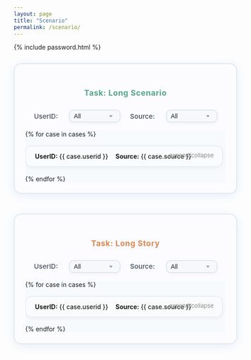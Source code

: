```yaml
---
layout: page
title: "Scenario"
permalink: /scenario/
---
```


{% include password.html %}
<style>
h1.page-title, .page-title, h1 {
  text-align: center;
}
</style>

<style>
.case-card {
  border: 1px solid #e2e8f0;
  border-radius: 1em;
  box-shadow: 0 2px 8px rgba(0,0,0,0.06);
  padding: 1em 1.5em;
  margin: 1.5em 0;
  background: #fafbfc;
  cursor: pointer;
  transition: box-shadow .2s;
  position: relative;
}
.case-card:hover {
  box-shadow: 0 6px 24px rgba(0,0,0,0.13);
  background: #f5f7fa;
}
.case-summary {
  display: flex;
  gap: 1.2em;
  font-weight: 500;
}
.case-details {
  margin-top: 1em;
  display: none;
  font-size: 0.98em;
  color: #34495e;
}
.case-card.expanded .case-details {
  display: block;
}
.case-expand-tip {
  color: #888;
  font-size: 0.92em;
  position: absolute;
  top: 1em;
  right: 1.5em;
  user-select: none;
}
.filter-bar {
  margin: 1.5em 0 2.5em 0;
  display: flex;
  gap: 1.6em;
  align-items: center;
  flex-wrap: wrap;
  justify-content: center;
}

.filter-bar label {
  font-weight: 600;
  color: #57606a;
  margin-right: 0.2em;
  font-size: 1.07em;
}

.filter-bar select {
  padding: 0.35em 1.3em 0.35em 0.7em;
  border-radius: 0.7em;
  border: 1px solid #ccd6df;
  background: #f6f8fa url("data:image/svg+xml;utf8,<svg width='14' height='14' xmlns='http://www.w3.org/2000/svg'><polygon points='7,10 3,5 11,5' fill='%2398a1b3'/></svg>") no-repeat right 0.9em center/1em 1em;
  box-shadow: 0 2px 8px rgba(35,45,58,0.06);
  font-size: 1em;
  color: #25282c;
  transition: border 0.2s, box-shadow 0.2s;
  min-width: 115px;
  outline: none;
  appearance: none;
  -webkit-appearance: none;
  cursor: pointer;
}

.filter-bar select:focus {
  border: 1.5px solid #4f8cff;
  box-shadow: 0 2px 16px rgba(85,140,255,0.10);
  background-color: #f0f6ff;
}

.task-panel {
  border: 2.5px solid #e0e7ef;
  border-radius: 1.2em;
  box-shadow: 0 4px 22px #e5eefa;
  background: #fcfcfe;
  padding: 2.1em 1.7em 1.7em 1.7em;
  margin: 2em auto 3.2em auto;
  max-width: 900px;
  min-width: 330px;
  position: relative;
  /* 可根据需求加宽度 */
}
.task-panel h2 {
  font-size: 1.25em;
  font-weight: 700;
  letter-spacing: 0.04em;
  margin-bottom: 1.6em;
}
.task-panel .filter-bar {
  margin-bottom: 1.3em;
  margin-top: 0;
}
.task-panel .case-list-scroll {
  max-height: 340px;
  overflow-y: auto;
  padding-right: 0.5em;
  border-radius: 0.5em;
  /* 为了显式分区，可以加背景色 */
  background: #f7fafd;
}
.task-panel .case-card {
  margin: 1.3em 0;
}
</style>


<script>
document.addEventListener('DOMContentLoaded', function() {
  // 卡片展开/收起
  document.querySelectorAll('.case-card').forEach(function(card) {
    card.addEventListener('click', function(e) {
      card.classList.toggle('expanded');
    });
  });
  // 筛选功能（针对每个任务单独的 select）
  const tasks = ['long-scenario','long-story'];
  tasks.forEach(task=>{
    ['userid','source'].forEach(f=>{
      const el = document.getElementById('filter-'+task+'-'+f);
      if(el) el.addEventListener('change', ()=>filterCases(task));
    });
  });
  function filterCases(task) {
    let cond = {};
    ['userid','source'].forEach(f=>{
      cond[f] = document.getElementById('filter-'+task+'-'+f).value;
    });
    document.querySelectorAll('.case-card[data-task="'+task+'"]').forEach(function(card) {
      let ok = true;
      ['userid','source'].forEach(f=>{
        if(cond[f] !== '' && card.dataset[f] !== cond[f]) ok = false;
      });
      card.style.display = ok ? '' : 'none';
    });
  }
});
</script>

<!-- ========== Long Scenario Task ========== -->
<div class="task-block">
  <div class="task-panel">
    <h2 style="color:#51a885;text-align:center;">Task: Long Scenario</h2>
    <div class="filter-bar">
      <label for="filter-long-scenario-userid">UserID:</label>
      <select name="userid" id="filter-long-scenario-userid">
        <option value="">All</option>
        {% assign cases = site.data.scenario_cases | where: "task_name", "long scenario" %}
        {% assign userids = cases | map: 'userid' | uniq | sort %}
        {% for id in userids %}
          <option value="{{ id }}">{{ id }}</option>
        {% endfor %}
      </select>
      <label for="filter-long-scenario-source">Source:</label>
      <select name="source" id="filter-long-scenario-source">
        <option value="">All</option>
        {% assign sources = cases | map: 'source' | uniq | sort %}
        {% for s in sources %}
          <option value="{{ s }}">{{ s }}</option>
        {% endfor %}
      </select>
    </div>
    <div class="case-list-scroll">
      {% for case in cases %}
        <div class="case-card"
             data-userid="{{ case.userid }}"
             data-source="{{ case.source }}"
             data-task="long-scenario">
          <div class="case-summary">
            <div><b>UserID:</b> {{ case.userid }}</div>
            <div><b>Source:</b> {{ case.source }}</div>
          </div>
          <span class="case-expand-tip">expand/collapse</span>
          <div class="case-details">
            {% if case.task_specific.characters %}
              <div style="margin-bottom:1em;">
                <b style="color:#51a885; font-weight:600;">Characters:</b>
                <ul style="padding-left:0;">
                  {% for character in case.task_specific.characters %}
                    <li style="list-style:none;padding:0 0 0.6em 0;">
                      {% if character.name %}
                        <span style="font-weight:600; color:#111;">{{ character.name }}</span>
                        {% if character.role %}<span style="color:#31425c;"> ({{ character.role }})</span>{% endif %}
                      {% else %}
                        <span style="color:#31425c;">{{ character }}</span>
                      {% endif %}
                    </li>
                  {% endfor %}
                </ul>
              </div>
            {% endif %}
            {% if case.task_specific.summary %}
              <div style="margin-bottom:.7em;">
                <b style="color:#51a885; font-weight:600;">Summary:</b>
                <span>{{ case.task_specific.summary }}</span>
              </div>
            {% endif %}
            {% if case.task_specific.scenario %}
              <div style="margin-bottom:.7em;">
                <b style="color:#51a885; font-weight:600;">Scenario:</b>
                <span>{{ case.task_specific.scenario | markdownify | replace: '<p>', '' | replace: '</p>', '' }}</span>
              </div>
            {% endif %}
            {% if case.task_specific['raw text'] %}
              <div style="margin-bottom:.7em;">
                <b style="color:#51a885; font-weight:600;">Raw Text:</b>
                <span>{{ case.task_specific['raw text'] }}</span>
              </div>
            {% endif %}
          </div>
        </div>
      {% endfor %}
    </div>
  </div>
</div>

<!-- ========== Long Story Task ========== -->
<div class="task-block">
  <div class="task-panel">
    <h2 style="color:#e58551;text-align:center;">Task: Long Story</h2>
    <div class="filter-bar">
      <label for="filter-long-story-userid">UserID:</label>
      <select name="userid" id="filter-long-story-userid">
        <option value="">All</option>
        {% assign cases = site.data.scenario_cases | where: "task_name", "long story" %}
        {% assign userids = cases | map: 'userid' | uniq | sort %}
        {% for id in userids %}
          <option value="{{ id }}">{{ id }}</option>
        {% endfor %}
      </select>
      <label for="filter-long-story-source">Source:</label>
      <select name="source" id="filter-long-story-source">
        <option value="">All</option>
        {% assign sources = cases | map: 'source' | uniq | sort %}
        {% for s in sources %}
          <option value="{{ s }}">{{ s }}</option>
        {% endfor %}
      </select>
    </div>
    <div class="case-list-scroll">
      {% for case in cases %}
        <div class="case-card"
             data-userid="{{ case.userid }}"
             data-source="{{ case.source }}"
             data-task="long-story">
          <div class="case-summary">
            <div><b>UserID:</b> {{ case.userid }}</div>
            <div><b>Source:</b> {{ case.source }}</div>
          </div>
          <span class="case-expand-tip">expand/collapse</span>
          <div class="case-details">
            {% if case.task_specific.characters %}
              <div style="margin-bottom:1em;">
                <b style="color:#e58551; font-weight:600;">Characters:</b>
                <span style="color:#31425c;">{{ case.task_specific.characters }}</span>
              </div>
            {% endif %}
            {% if case.task_specific.background %}
              <div style="margin-bottom:.7em;">
                <b style="color:#e58551; font-weight:600;">Background:</b>
                <span>{{ case.task_specific.background }}</span>
              </div>
            {% endif %}
            {% if case.task_specific.plots %}
              <div style="margin-bottom:.7em;">
                <b style="color:#e58551; font-weight:600;">Plots:</b>
                <span>{{ case.task_specific.plots | markdownify | replace: '<p>', '' | replace: '</p>', '' }}</span>
              </div>
            {% endif %}
            {% if case.task_specific['raw text'] %}
              <div style="margin-bottom:.7em;">
                <b style="color:#e58551; font-weight:600;">Raw Text:</b>
                <span>{{ case.task_specific['raw text'] }}</span>
              </div>
            {% endif %}
          </div>
        </div>
      {% endfor %}
    </div>
  </div>
</div>